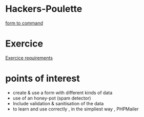 # Hackers-Poulette 
[form to command](https://hackerspoulette-form.herokuapp.com)

# Exercice 
[Exercice requirements](https://github.com/becodeorg/CRL-Woods-3.21/tree/master/LearningPath/03.The-Mountain/12.PHP/PHP-Challenges/hackers-poulette)

# points of interest
* create & use a form with different kinds of data
* use of an honey-pot (spam detector)
* Include validation & sanitisation of the data
* to learn and use correctly , in the simpliest way , PHPMailer
